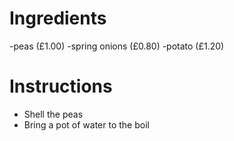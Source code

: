 # Ingredients
-peas (£1.00)
-spring onions (£0.80)
-potato (£1.20)
# Instructions
- Shell the peas
- Bring a pot of water to the boil
